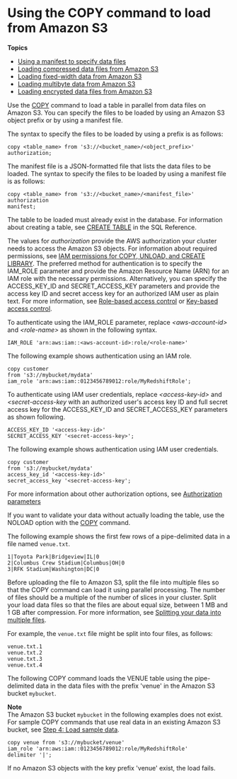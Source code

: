 # Using the COPY command to load from Amazon S3<a name="t_loading-tables-from-s3"></a>

**Topics**
+ [Using a manifest to specify data files](loading-data-files-using-manifest.md)
+ [Loading compressed data files from Amazon S3](t_loading-gzip-compressed-data-files-from-S3.md)
+ [Loading fixed\-width data from Amazon S3](t_loading_fixed_width_data.md)
+ [Loading multibyte data from Amazon S3](t_loading_unicode_data.md)
+ [Loading encrypted data files from Amazon S3](c_loading-encrypted-files.md)

Use the [COPY](r_COPY.md) command to load a table in parallel from data files on Amazon S3\. You can specify the files to be loaded by using an Amazon S3 object prefix or by using a manifest file\.

The syntax to specify the files to be loaded by using a prefix is as follows:

```
copy <table_name> from 's3://<bucket_name>/<object_prefix>'
authorization;
```

 The manifest file is a JSON\-formatted file that lists the data files to be loaded\. The syntax to specify the files to be loaded by using a manifest file is as follows:

```
copy <table_name> from 's3://<bucket_name>/<manifest_file>'
authorization
manifest;
```

The table to be loaded must already exist in the database\. For information about creating a table, see [CREATE TABLE](r_CREATE_TABLE_NEW.md) in the SQL Reference\. 

The values for *authorization* provide the AWS authorization your cluster needs to access the Amazon S3 objects\. For information about required permissions, see [IAM permissions for COPY, UNLOAD, and CREATE LIBRARY](copy-usage_notes-access-permissions.md#copy-usage_notes-iam-permissions)\. The preferred method for authentication is to specify the IAM\_ROLE parameter and provide the Amazon Resource Name \(ARN\) for an IAM role with the necessary permissions\. Alternatively, you can specify the ACCESS\_KEY\_ID and SECRET\_ACCESS\_KEY parameters and provide the access key ID and secret access key for an authorized IAM user as plain text\. For more information, see [Role\-based access control](copy-usage_notes-access-permissions.md#copy-usage_notes-access-role-based) or [Key\-based access control](copy-usage_notes-access-permissions.md#copy-usage_notes-access-key-based)\. 

To authenticate using the IAM\_ROLE parameter, replace *<aws\-account\-id>* and *<role\-name>* as shown in the following syntax\. 

```
IAM_ROLE 'arn:aws:iam::<aws-account-id>:role/<role-name>'
```

The following example shows authentication using an IAM role\.

```
copy customer 
from 's3://mybucket/mydata' 
iam_role 'arn:aws:iam::0123456789012:role/MyRedshiftRole';
```

To authenticate using IAM user credentials, replace *<access\-key\-id>* and *<secret\-access\-key* with an authorized user's access key ID and full secret access key for the ACCESS\_KEY\_ID and SECRET\_ACCESS\_KEY parameters as shown following\.

```
ACCESS_KEY_ID '<access-key-id>'
SECRET_ACCESS_KEY '<secret-access-key>';
```

The following example shows authentication using IAM user credentials\.

```
copy customer 
from 's3://mybucket/mydata' 
access_key_id '<access-key-id>'
secret_access_key '<secret-access-key';
```

For more information about other authorization options, see [Authorization parameters](copy-parameters-authorization.md)

If you want to validate your data without actually loading the table, use the NOLOAD option with the [COPY](r_COPY.md) command\.

The following example shows the first few rows of a pipe\-delimited data in a file named `venue.txt`\.

```
1|Toyota Park|Bridgeview|IL|0
2|Columbus Crew Stadium|Columbus|OH|0
3|RFK Stadium|Washington|DC|0
```

Before uploading the file to Amazon S3, split the file into multiple files so that the COPY command can load it using parallel processing\. The number of files should be a multiple of the number of slices in your cluster\. Split your load data files so that the files are about equal size, between 1 MB and 1 GB after compression\. For more information, see [Splitting your data into multiple files](t_splitting-data-files.md)\.

For example, the `venue.txt` file might be split into four files, as follows:

```
venue.txt.1
venue.txt.2
venue.txt.3
venue.txt.4
```

The following COPY command loads the VENUE table using the pipe\-delimited data in the data files with the prefix 'venue' in the Amazon S3 bucket `mybucket`\. 

**Note**  
The Amazon S3 bucket `mybucket` in the following examples does not exist\. For sample COPY commands that use real data in an existing Amazon S3 bucket, see [ Step 4: Load sample data](cm-dev-t-load-sample-data.md)\.

```
copy venue from 's3://mybucket/venue'
iam_role 'arn:aws:iam::0123456789012:role/MyRedshiftRole'
delimiter '|';
```

If no Amazon S3 objects with the key prefix 'venue' exist, the load fails\.